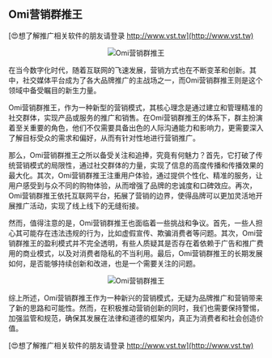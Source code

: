 ## **Omi营销群推王**

[😍想了解推广相关软件的朋友请登录 http://www.vst.tw](http://www.vst.tw)

 <center><img src="https://vst.tw/MP4/tuiguang/png/1.png" alt="Omi营销群推王"></center>

在当今数字化时代，随着互联网的飞速发展，营销方式也在不断变革和创新。其中，社交媒体平台成为了各大品牌推广的主战场之一，而Omi营销群推王则是这个领域中备受瞩目的新生力量。

Omi营销群推王，作为一种新型的营销模式，其核心理念是通过建立和管理精准的社交群体，实现产品或服务的推广和销售。在Omi营销群推王的体系下，群主扮演着至关重要的角色，他们不仅需要具备出色的人际沟通能力和影响力，更需要深入了解目标受众的需求和偏好，从而有针对性地进行营销推广。

那么，Omi营销群推王之所以备受关注和追捧，究竟有何魅力？首先，它打破了传统营销模式的局限性，通过社交群体的力量，实现了信息的高度传播和传播效果的最大化。其次，Omi营销群推王注重用户体验，通过提供个性化、精准的服务，让用户感受到与众不同的购物体验，从而增强了品牌的忠诚度和口碑效应。再次，Omi营销群推王依托互联网平台，拓展了营销的边界，使得品牌可以更加灵活地开展推广活动，实现了线上线下的无缝衔接。

然而，值得注意的是，Omi营销群推王也面临着一些挑战和争议。首先，一些人担心其可能存在违法违规的行为，比如虚假宣传、欺骗消费者等问题。其次，Omi营销群推王的盈利模式并不完全透明，有些人质疑其是否存在着依赖于广告和推广费用的商业模式，以及对消费者隐私的不当利用。最后，Omi营销群推王的长期发展如何，是否能够持续创新和改进，也是一个需要关注的问题。

 <center><img src="https://vst.tw/MP4/tuiguang/png/0.png" alt="Omi营销群推王"></center>

综上所述，Omi营销群推王作为一种新兴的营销模式，无疑为品牌推广和营销带来了新的思路和可能性。然而，在积极推动营销创新的同时，我们也需要保持警惕，加强监管和规范，确保其发展在法律和道德的框架内，真正为消费者和社会创造价值。

[😍想了解推广相关软件的朋友请登录 http://www.vst.tw](http://www.vst.tw)



